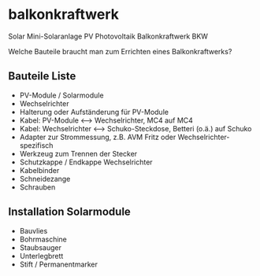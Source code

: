# balkonkraftwerk
Solar Mini-Solaranlage PV Photovoltaik Balkonkraftwerk BKW

Welche Bauteile braucht man zum Errichten eines Balkonkraftwerks?

## Bauteile Liste
- PV-Module / Solarmodule
- Wechselrichter
- Halterung oder Aufständerung für PV-Module
- Kabel: PV-Module <--> Wechselrichter, MC4 auf MC4
- Kabel: Wechselrichter <--> Schuko-Steckdose, Betteri (o.ä.) auf Schuko
- Adapter zur Strommessung, z.B. AVM Fritz oder Wechselrichter-spezifisch
- Werkzeug zum Trennen der Stecker
- Schutzkappe / Endkappe Wechselrichter
- Kabelbinder
- Schneidezange
- Schrauben

## Installation Solarmodule
- Bauvlies
- Bohrmaschine
- Staubsauger
- Unterlegbrett
- Stift / Permanentmarker
